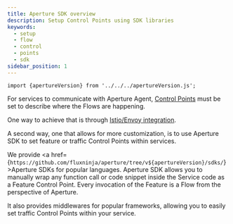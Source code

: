 ```yaml
---
title: Aperture SDK overview
description: Setup Control Points using SDK libraries
keywords:
  - setup
  - flow
  - control
  - points
  - sdk
sidebar_position: 1
---
```


```mdx-code-block
import {apertureVersion} from '../../../apertureVersion.js';
```

For services to communicate with Aperture Agent, [Control Points][flow-control]
must be set to describe where the Flows are happening.

One way to achieve that is through [Istio/Envoy integration][istio].

A second way, one that allows for more customization, is to use Aperture SDK to
set feature or traffic Control Points within services.

We provide <a
href={`https://github.com/fluxninja/aperture/tree/v${apertureVersion}/sdks/`}>Aperture
SDKs</a> for popular languages. Aperture SDK allows you to manually wrap any
function call or code snippet inside the Service code as a Feature Control
Point. Every invocation of the Feature is a Flow from the perspective of
Aperture.

It also provides middlewares for popular frameworks, allowing you to easily set
traffic Control Points within your service.

[flow-control]: /concepts/flow-control/flow-control.md
[istio]: /get-started/flow-control/envoy/istio.md
